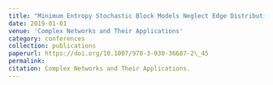 ```yaml
---
title: "Minimum Entropy Stochastic Block Models Neglect Edge Distribution Heterogeneity"
date: 2019-01-01
venue: 'Complex Networks and Their Applications'
category: conferences
collection: publications
paperurl: https://doi.org/10.1007/978-3-030-36687-2\_45
permalink: 
citation: Complex Networks and Their Applications.
---
```

